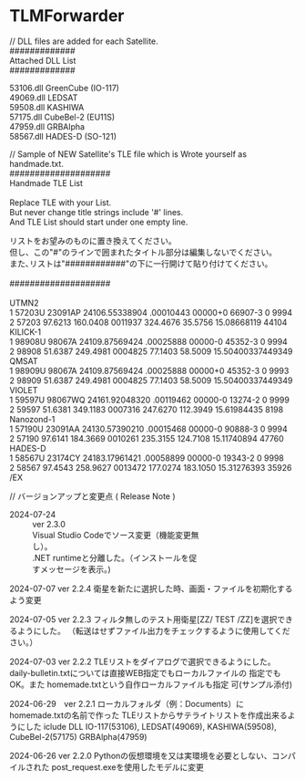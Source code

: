 # TLMForwarder

// DLL files are added for each Satellite.<br>
#############<br>
 Attached DLL List<br>
#############<br>

53106.dll	GreenCube	(IO-117)<br>
49069.dll	LEDSAT<br>
59508.dll	KASHIWA<br>
57175.dll	CubeBel-2	(EU11S)<br>
47959.dll	GRBAlpha<br>
58567.dll	HADES-D		(SO-121)<br>

// Sample of NEW Satellite's TLE file which is Wrote yourself as handmade.txt.<br>
####################<br>
Handmade TLE List<br>
<br>
Replace TLE with your List.<br>
But never change title strings include '#' lines.<br>
And TLE List should start under one empty line.<br>

リストをお望みのものに置き換えてください。<br>
但し、この"#"のラインで囲まれたタイトル部分は編集しないでください。<br>
また､リストは"############"の下に一行開けて貼り付けてください。<br>
<br>
####################<br>
<br>
UTMN2<br>
1 57203U 23091AP  24106.55338904  .00010443  00000+0  66907-3 0  9994<br>
2 57203  97.6213 160.0408 0011937 324.4676  35.5756 15.08668119 44104<br>
KILICK-1<br>
1 98908U 98067A   24109.87569424  .00025888  00000-0  45352-3 0  9994<br>
2 98908  51.6387 249.4981 0004825  77.1403  58.5009 15.50400337449349<br>
QMSAT<br>
1 98909U 98067A   24109.87569424  .00025888  00000+0  45352-3 0  9993<br>
2 98909  51.6387 249.4981 0004825  77.1403  58.5009 15.50400337449349<br>
VIOLET<br>
1 59597U 98067WQ  24161.92048320  .00119462  00000-0  13274-2 0  9999<br>
2 59597  51.6381 349.1183 0007316 247.6270 112.3949 15.61984435  8198<br>
Nanozond-1<br>
1 57190U 23091AA  24130.57390210  .00015468  00000-0  90888-3 0  9994<br>
2 57190  97.6141 184.3669 0010261 235.3155 124.7108 15.11740894 47760<br>
HADES-D<br>
1 58567U 23174CY  24183.17961421  .00058899  00000-0  19343-2 0  9998<br>
2 58567  97.4543 258.9627 0013472 177.0274 183.1050 15.31276393 35926<br>
/EX

// バージョンアップと変更点 ( Release Note )
<dl>
<dt style="width:20%;">2024-07-24</dt><dd style="width:20%;">ver 2.3.0</dd><dd style="width:60%;">Visual Studio Codeでソース変更（機能変更無し）。<br>.NET runtimeと分離した。（インストールを促すメッセージを表示。)</dd>
</dl>
2024-07-07	ver 2.2.4	衛星を新たに選択した時、画面・ファイルを初期化するよう変更

2024-07-05 	ver 2.2.3	フィルタ無しのテスト用衛星[ZZ/ TEST /ZZ]を選択できるようにした。
						（転送はせずファイル出力をチェックするように使用してください。）

2024-07-03	ver 2.2.2	TLEリストをダイアログで選択できるようにした。
						daily-bulletin.txtについては直接WEB指定でもローカルファイルの
						指定でもOK。また homemade.txtという自作ローカルファイルも指定
						可(サンプル添付)

2024-06-29　ver 2.2.1	ローカルフォルダ（例：Documents）にhomemade.txtの名前で作った
						TLEリストからサテライトリストを作成出来るようにした
			iclude DLL	IO-117(53106), LEDSAT(49069), KASHIWA(59508), CubeBel-2(57175)
						GRBAlpha(47959)

2024-06-26	ver 2.2.0	Pythonの仮想環境を又は実環境を必要としない、コンパイルされた
			post_request.exeを使用したモデルに変更
</dl>

